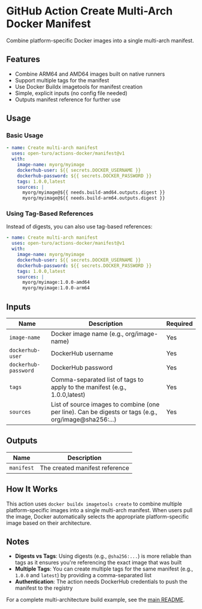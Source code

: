# GitHub Action Create Multi-Arch Docker Manifest

Combine platform-specific Docker images into a single multi-arch manifest.

## Features

- Combine ARM64 and AMD64 images built on native runners
- Support multiple tags for the manifest
- Use Docker Buildx imagetools for manifest creation
- Simple, explicit inputs (no config file needed)
- Outputs manifest reference for further use

## Usage

### Basic Usage

```yaml
- name: Create multi-arch manifest
  uses: open-turo/actions-docker/manifest@v1
  with:
    image-name: myorg/myimage
    dockerhub-user: ${{ secrets.DOCKER_USERNAME }}
    dockerhub-password: ${{ secrets.DOCKER_PASSWORD }}
    tags: 1.0.0,latest
    sources: |
      myorg/myimage@${{ needs.build-amd64.outputs.digest }}
      myorg/myimage@${{ needs.build-arm64.outputs.digest }}
```

### Using Tag-Based References

Instead of digests, you can also use tag-based references:

```yaml
- name: Create multi-arch manifest
  uses: open-turo/actions-docker/manifest@v1
  with:
    image-name: myorg/myimage
    dockerhub-user: ${{ secrets.DOCKER_USERNAME }}
    dockerhub-password: ${{ secrets.DOCKER_PASSWORD }}
    tags: 1.0.0,latest
    sources: |
      myorg/myimage:1.0.0-amd64
      myorg/myimage:1.0.0-arm64
```

## Inputs

| Name                 | Description                                                                                          | Required |
| -------------------- | ---------------------------------------------------------------------------------------------------- | -------- |
| `image-name`         | Docker image name (e.g., org/image-name)                                                             | Yes      |
| `dockerhub-user`     | DockerHub username                                                                                   | Yes      |
| `dockerhub-password` | DockerHub password                                                                                   | Yes      |
| `tags`               | Comma-separated list of tags to apply to the manifest (e.g., 1.0.0,latest)                           | Yes      |
| `sources`            | List of source images to combine (one per line). Can be digests or tags (e.g., org/image@sha256:...) | Yes      |

## Outputs

| Name       | Description                    |
| ---------- | ------------------------------ |
| `manifest` | The created manifest reference |

## How It Works

This action uses `docker buildx imagetools create` to combine multiple platform-specific images into a single multi-arch manifest. When users pull the image, Docker automatically selects the appropriate platform-specific image based on their architecture.

## Notes

- **Digests vs Tags**: Using digests (e.g., `@sha256:...`) is more reliable than tags as it ensures you're referencing the exact image that was built
- **Multiple Tags**: You can create multiple tags for the same manifest (e.g., `1.0.0` and `latest`) by providing a comma-separated list
- **Authentication**: The action needs DockerHub credentials to push the manifest to the registry

For a complete multi-architecture build example, see the [main README](../README.md#multi-architecture-builds).
